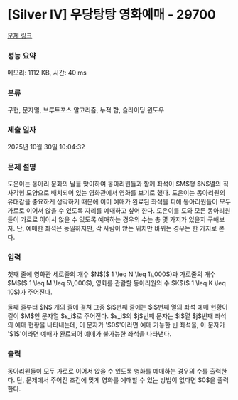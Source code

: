 # [Silver IV] 우당탕탕 영화예매 - 29700 

[문제 링크](https://www.acmicpc.net/problem/29700) 

### 성능 요약

메모리: 1112 KB, 시간: 40 ms

### 분류

구현, 문자열, 브루트포스 알고리즘, 누적 합, 슬라이딩 윈도우

### 제출 일자

2025년 10월 30일 10:04:32

### 문제 설명

<p>도은이는 동아리 문화의 날을 맞이하여 동아리원들과 함께 좌석이 $M$행 $N$열의 직사각형 모양으로 배치되어 있는 영화관에서 영화를 보기로 했다. 도은이는 동아리원의 유대감을 중요하게 생각하기 때문에 이미 예매가 완료된 좌석을 피해 동아리원들이 모두 가로로 이어서 앉을 수 있도록 자리를 예매하고 싶어 한다. 도은이를 도와 모든 동아리원들이 가로로 이어서 앉을 수 있도록 예매하는 경우의 수는 총 몇 가지가 있을지 구해보자. 단, 예매한 좌석은 동일하지만, 각 사람이 앉는 위치만 바뀌는 경우는 한 가지로 본다.</p>

### 입력 

 <p>첫째 줄에 영화관 세로줄의 개수 $N$($ 1 \leq N \leq 1\,000$)과 가로줄의 개수 $M$($ 1 \leq M \leq 5\,000$), 영화를 관람할 동아리원의 수 $K$($ 1 \leq K \leq 10$)가 주어진다.</p>

<p>둘째 줄부터 $N$ 개의 줄에 걸쳐 그중 $i$번째 줄에는 $i$번째 열의 좌석 예매 현황이 길이 $M$인 문자열 $s_i$로 주어진다. $s_i$의 $j$번째 문자는 $i$열 $j$번째 좌석의 예매 현황을 나타내는데, 이 문자가 '$0$'이라면 예매 가능한 빈 좌석을, 이 문자가 '$1$'이라면 예매가 완료되어 예매가 불가능한 좌석을 나타낸다.</p>

### 출력 

 <p>동아리원들이 모두 가로로 이어서 앉을 수 있도록 영화를 예매하는 경우의 수를 출력한다. 단, 문제에서 주어진 조건에 맞게 영화를 예매할 수 있는 방법이 없다면 $0$을 출력한다.</p>

